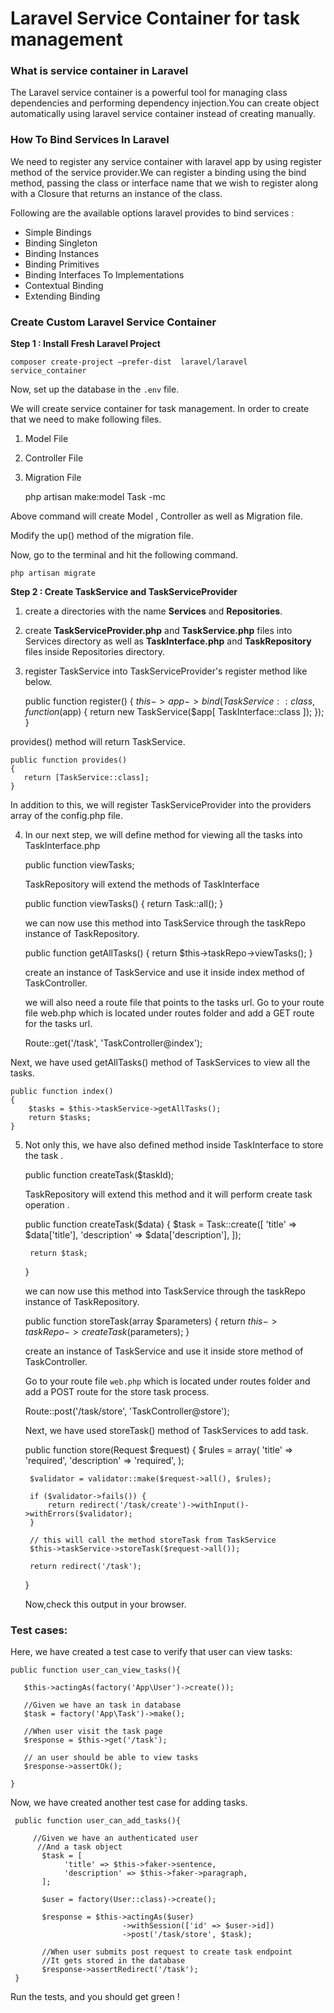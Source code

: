 # Laravel Service Container for task management

### What is service container in Laravel

The Laravel service container is a powerful tool for managing class dependencies and performing dependency injection.You can create object automatically using laravel service container instead of creating manually.

### How To Bind Services In Laravel
We need to register any service container with laravel app by using register method of the service provider.We can register a binding using the bind method, passing the class or interface name that we wish to register along with a Closure that returns an instance of the class.

Following are the available options laravel provides to bind services :

- Simple Bindings
- Binding Singleton
- Binding Instances
- Binding Primitives
- Binding Interfaces To Implementations
- Contextual Binding
- Extending Binding

### Create Custom Laravel Service Container

**Step 1 : Install Fresh Laravel Project**

    composer create-project –prefer-dist  laravel/laravel service_container

Now, set up the database in the ``.env`` file.

We will create service container for task management. In order to create that we need to make following files.

1. Model File

2. Controller File

3. Migration File
        
            
    php artisan make:model Task -mc

Above command will create Model , Controller as well as Migration file.

Modify the up() method of the migration file.

Now, go to the terminal and hit the following command.

    php artisan migrate
  
**Step 2 : Create TaskService and TaskServiceProvider**

1. create a directories with the name **Services** and **Repositories**.
2. create **TaskServiceProvider.php** and **TaskService.php** files into Services directory as well as **TaskInterface.php** and **TaskRepository** files inside Repositories directory.
3. register TaskService into TaskServiceProvider's register method like below.


    public function register()
    {
       $this->app->bind(TaskService::class, function($app) {
                return new TaskService($app[ TaskInterface::class ]);
       });
    }
        
provides() method will return TaskService.
    
    public function provides()
    {
       return [TaskService::class];
    }
        
In addition to this, we will register TaskServiceProvider into the providers array of the config.php file.

4. In our next step, we will define method for viewing all the tasks into TaskInterface.php


     public function viewTasks;
     
   TaskRepository will extend the methods of TaskInterface
    
    public function viewTasks()
    {
       return Task::all();
    }
    
   we can now use this method into TaskService through the taskRepo instance of TaskRepository.
   
    public function getAllTasks()
    {
       return $this->taskRepo->viewTasks();
    }

   create an instance of TaskService and use it inside index method of TaskController.

   we will also need a route file that points to the tasks url. Go to your route file web.php which is located under routes folder and add a GET route for the tasks url.
    
    Route::get('/task', 'TaskController@index');

  Next, we have used getAllTasks() method of TaskServices to view all the tasks.

    public function index()
    {
        $tasks = $this->taskService->getAllTasks();
        return $tasks;
    }
        
5. Not only this, we have also defined method inside TaskInterface to store the task .

    
    public function createTask($taskId);

   TaskRepository will extend this method and it will perform create task operation .
    
    public function createTask($data)
    {
        $task = Task::create([
                'title' => $data['title'],
               'description' => $data['description'],
        ]);
           
        return $task;
    }
   
   we can now use this method into TaskService through the taskRepo instance of TaskRepository.
   
    public function storeTask(array $parameters)
    {
        return $this->taskRepo->createTask($parameters);
    }
    
   create an instance of TaskService and use it inside store method of TaskController.
   
   Go to your route file ``web.php`` which is located under routes folder and add a POST route for the store task process.
       
    Route::post('/task/store', 'TaskController@store');
   
   Next, we have used storeTask() method of TaskServices to add task.

    public function store(Request $request)
     {
         $rules = array(
            'title' => 'required',
            'description' => 'required',
         );

        $validator = validator::make($request->all(), $rules);

        if ($validator->fails()) {
            return redirect('/task/create')->withInput()->withErrors($validator);
        }
        
        // this will call the method storeTask from TaskService
        $this->taskService->storeTask($request->all());

        return redirect('/task');
    }

   Now,check this output in your browser.

### Test cases:

Here, we have created a test case to verify that user can view tasks:
        
    public function user_can_view_tasks(){
                
       $this->actingAs(factory('App\User')->create());
                
       //Given we have an task in database
       $task = factory('App\Task')->make();
        
       //When user visit the task page
       $response = $this->get('/task'); 
        
       // an user should be able to view tasks
       $response->assertOk();
        
    }
    
Now, we have created another test case for adding tasks.

     public function user_can_add_tasks(){
        
         //Given we have an authenticated user
          //And a task object
           $task = [
                'title' => $this->faker->sentence,
                'description' => $this->faker->paragraph,
           ];
        
           $user = factory(User::class)->create();
        
           $response = $this->actingAs($user)
                             ->withSession(['id' => $user->id])
                             ->post('/task/store', $task);
        
           //When user submits post request to create task endpoint
           //It gets stored in the database
           $response->assertRedirect('/task');
     }

Run the tests, and you should get green !
